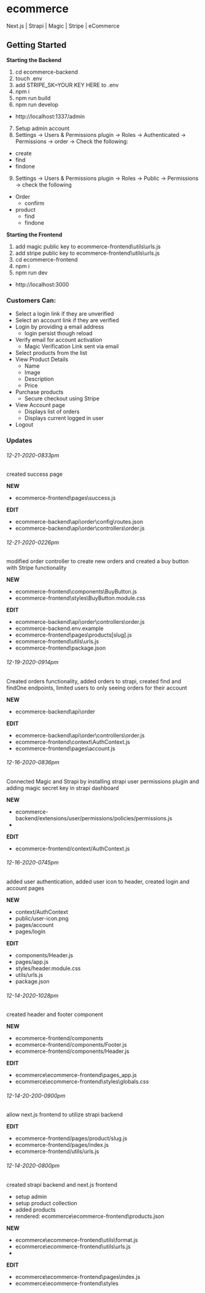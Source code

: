 # ecommerce
Next.js | Strapi | Magic | Stripe | eCommerce

## Getting Started
**Starting the Backend**
1. cd ecommerce-backend
2. touch .env
3. add STRIPE_SK=YOUR KEY HERE to .env
4. npm i
5. npm run build
6. npm run develop
  - http://localhost:1337/admin
7. Setup admin account
8. Settings -> Users & Permissions plugin -> Roles -> Authenticated -> Permissions -> order -> Check the following:
  - create
  - find
  - findone
9. Settings -> Users & Permissions plugin -> Roles -> Public -> Permissions -> check the following
  - Order
    - confirm
  - product
    - find
    - findone

**Starting the Frontend**

1. add magic public key to ecommerce-frontend\utils\urls.js
2. add stripe public key to ecommerce-frontend\utils\urls.js
3. cd ecommerce-frontend
4. npm i
5. npm run dev
  - http://localhost:3000

### Customers Can:
* Select a login link if they are unverified
* Select an account link if they are verified
* Login by providing a email address
  - login persist though reload
* Verify email for account activation
  - Magic Verification Link sent via email
* Select products from the list
* View Product Details
  - Name
  - Image
  - Description
  - Price
* Purchase products
  - Secure checkout using Stripe
* View Account page
  - Displays list of orders
  - Displays current logged in user
* Logout

### Updates

###### 12-21-2020-0833pm
created success page

**NEW**
* ecommerce-frontend\pages\success.js

**EDIT**
* ecommerce-backend\api\order\config\routes.json
* ecommerce-backend\api\order\controllers\order.js

###### 12-21-2020-0226pm 
modified order controller to create new orders and created a buy button with Stripe functionality 

**NEW**
* ecommerce-frontend\components\BuyButton.js
* ecommerce-frontend\styles\BuyButton.module.css

**EDIT**
* ecommerce-backend\api\order\controllers\order.js
* ecommerce-backend\.env.example
* ecommerce-frontend\pages\products\[slug].js
* ecommerce-frontend\utils\urls.js
* ecommerce-frontend\package.json


###### 12-19-2020-0914pm
Created orders functionality, added orders to strapi, created find and findOne endpoints, limited users to only seeing orders for their account

**NEW**
* ecommerce-backend\api\order

**EDIT**
* ecommerce-backend\api\order\controllers\order.js
* ecommerce-frontend\context\AuthContext.js
* ecommerce-frontend\pages\account.js

###### 12-16-2020-0836pm
Connected Magic and Strapi by installing strapi user permissions plugin and adding magic secret key in strapi dashboard

**NEW**
* ecommerce-backend/extensions/user/permissions/policies/permissions.js
* 
**EDIT**
* ecommerce-frontend/context/AuthContext.js

###### 12-16-2020-0745pm
added user authentication, added user icon to header, created login and account pages

**NEW**
* context/AuthContext
* public/user-icon.png
* pages/account
* pages/login

**EDIT**
* components/Header.js
* pages/app.js
* styles/header.module.css
* utils/urls.js
* package.json

###### 12-14-2020-1028pm
created header and footer component

**NEW** 
* ecommerce-frontend/components
* ecommerce-frontend/components/Footer.js
* ecommerce-frontend/components/Header.js

**EDIT**
* ecommerce\ecommerce-frontend\pages\_app.js
* ecommerce\ecommerce-frontend\styles\globals.css

###### 12-14-20-200-0900pm
allow next.js frontend to utilize strapi backend

**EDIT**
* ecommerce-frontend/pages/product/slug.js
* ecommerce-frontend/pages/index.js
* ecommerce-frontend/utils/urls.js

###### 12-14-2020-0800pm
created strapi backend and next.js frontend
* setup admin
* setup product collection
* added products
* rendered: ecommerce\ecommerce-frontend\products.json

**NEW**
* ecommerce\ecommerce-frontend\utils\format.js
* ecommerce\ecommerce-frontend\utils\urls.js
* 
**EDIT**
* ecommerce\ecommerce-frontend\pages\index.js
* ecommerce\ecommerce-frontend\styles
